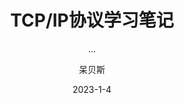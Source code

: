 ---
layout:     post
title:      TCP/IP协议学习笔记
subtitle:   ...
date:       2023-1-4
author:     呆贝斯
header-img: img/post-bg-desk.jpg
catalog: true
---